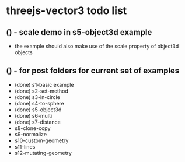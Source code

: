 # threejs-vector3 todo list

## () - scale demo in s5-object3d example
* the example should also make use of the scale property of object3d objects

## () - for post folders for current set of examples
* (done) s1-basic example
* (done) s2-set-method
* (done) s3-in-circle
* (done) s4-to-sphere
* (done) s5-object3d
* (done) s6-multi
* (done) s7-distance
* s8-clone-copy
* s9-normalize
* s10-custom-geometry
* s11-lines
* s12-mutating-geometry
